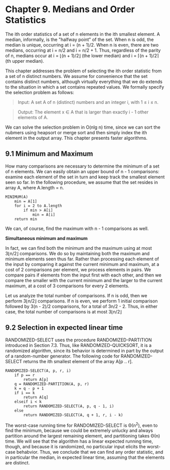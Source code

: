 # Chapter 9. Medians and Order Statistics

The ith order statistics of a set of n elements in the ith smallest element. A median, informally, is the "halfway point" of the set. When n is odd, the median is unique, occurring at i = (n + 1)/2. When n is even, there are two medians, occurring at i = n/2 and i = n/2 + 1. Thus, regardless of the parity of n, medians occur at i = &lfloor;(n + 1)/2&rfloor; (the lower median) and i = &lceil;(n + 1)/2&rceil; (th upper median).

This chapter addresses the problem of selecting the ith order statistic from a set of n distinct numbers. We assume for convenience that the set contains distinct numbers, although virtually everything that we do extends to the situation in which a set contains repeated values. We formally specify the selection problem as follows:

> Input: A set A of n (distinct) numbers and an integer i, with 1 &le; i &le; n.

> Output: The element x &in; A that is larger than exactly i - 1 other elements of A.

We can solve the selection problem in O(nlg n) time, since we can sort the nubmers using heapsort or merge sort and then simply index the ith element in the output array. This chapter presents faster algorithms.

## 9.1 Minimum and Maximum

How many comparisons are necessary to determine the minimum of a set of n elements. We can easily obtain an upper bound of n - 1 comparisons: examine each element of the set in turn and keep track the smallest element seen so far. In the following procedure, we assume that the set resides in array A, where A.length = n.

```
MINIMUM(A)
	min = A[1]
	for i = 2 to A.length
		if min > A[i]
			min = A[i]
	return min
```

We can, of course, find the maximum with n - 1 comparisons as well.

**Simultaneous minimum and maximum**

In fact, we can find both the minimum and the maximum using at most 3&lfloor;n/2&rfloor; comparisons. We do so by maintaining both the maximum and minimum elements seen thus far. Rather than processing each element of the input by comparing it against the current minimum and maximum, at a cost of 2 comparisons per element, we process elements in pairs. We compare pairs if elements from the input first with each other, and then we compare the smaller with the current minimum and the larger to the current maximum, at a cost of 3 comparisons for every 2 elements. 

Let us analyze the total number of comparisons. If n is odd, then we perform 3&lfloor;n/2&rfloor; comparisons. If n is even, we perform 1 initial comparison followed by 3(n - 2)/2 comparisons, for a total of 3n/2 - 2. Thus, in either case, the total number of comparisons is at most 3&lfloor;n/2&rfloor;

## 9.2 Selection in expected linear time

RANDOMIZED-SELECT uses the procedure RANDOMIZED-PARTITION introduced in Section 7.3. Thus, like RANDOMIZED-QUICKSORT, it is a randomized algorithm, since its behavior is determined in part by the output of a random-number generator. The following code for RANDOMIZED-SELECT returns the ith smallest element of the array A[p .. r].

```
RANDOMIZED-SELECT(A, p, r, i)
	if p == r
		return A[p]
	q = RANDOMIZED-PARTITION(A, p, r)
	k = q - p + 1
	if i == k
		return A[q]
	elseif i < k
		return RANDOMIZED-SELECT(A, p, q - 1, i)
	else 
		return RANDOMIZED-SELECT(A, q + 1, r, i - k)
```

The worst-case running time for RANDOMIZED-SELECT is &Theta;(n<sup>2</sup>), even to find the minimum, because we could be extremely unlucky and always partition around the largest remaining element, and partitioning takes &Theta;(n) time. We will see that the algorithm has a linear expected running time, though, and because it is randomized, no particular input elicits the worst-case behabvior. Thus, we conclude that we can find any order statistic, and in particular the median, in expected linear time, assuming that the elements are distinct.



